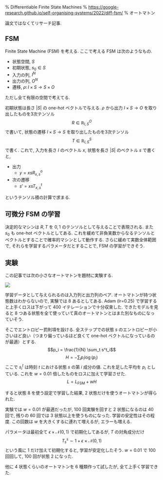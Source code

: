 % Differentiable Finite State Machines
% https://google-research.github.io/self-organising-systems/2022/diff-fsm/
% オートマトン

論文ではなくてリサーチ記事.

## FSM

Finite State Machine (FSM) を考える.
ここで考える FSM は次のようなもの.

- 状態空間, $S$
- 初期状態, $s_0 \in S$
- 入力の列, $I^N$
- 出力の列, $O^N$
- 遷移, $\rho \colon I \times S \to S \times O$

ただし全て有限の空間で考えてる.

初期状態は長さ $|S|$ の one-hot ベクトルで与える.
$\rho$ から出力 $I \times S \to O$ を取り出したものを3次テンソル
$$R \in \mathbb{R}_{I,S}^O$$
で書いて,
状態の遷移 $I \times S \to S$ を取り出したものを3次テンソル
$$T \in \mathbb{R}_{I,S}^S$$
で書く.
これで, 入力を長さ $I$ のベクトル $x$,
状態を長さ $|S|$ のベクトル $s$ で書くと,

- 出力
    - $y = x s R_{x,s}^o$
- 次の遷移
    - $s' = x s T_{x,s}^t$

というテンソル積の計算で求まる.

## 可微分 FSM の学習

決定的なマシンは $R,T$ を ${0,1}$ のテンソルとして与えることで表現される.
また $s_0$ も one-hot ベクトルとしてある.
これを緩めて非負実数からなるテンソルとベクトルとすることで確率的マシンとして動作する.
さらに緩めて実数全体範囲で, それらを学習するパラメータだとすることで, FSM の学習ができそう.

## 実験

この記事では次の小さなオートマトンを題材に実験する.

![](https://i.imgur.com/uA13WlV.png)

学習データとして与えられるのは入力列と出力列のペア.
オートマトンが持つ状態数はわからないので, 実験では 8 あるとしてある.
Adam (lr=0.25) で学習すると上手くロスは下がって 400 イテレーションで十分収束した.
できたモデルを見ると 8 つある状態を全て使っていて真のオートマトンとはまた別なものになっていそう.

そこでエントロピー罰則項を設ける.
全ステップでの状態 $s$ のエントロピーが小さいほど良い（つまり偏っているほど良くて one-hot ベクトルになっているのが最適）とする.
$$p_i = \frac{1}{N} \sum_t s^t_i$$
$$H = - \sum_i p_i \log(p_i)$$
ここで $s^t_i$ は時刻 $t$ における状態 $s$ の第 $i$ 成分の値.
これを足した平均を $p_i$ としている.
これを $w = 0.01$ 倍したものをロスに加えて学習させた.
$$L = L_{\mathrm{FSM}} + w H$$

すると状態 8 を使う設定で学習した結果, 2 状態だけを使うオートマトンが得られた.

実験では $w=0.01$ が最適だったが,
100 回実験を回すと 2 状態になるのは 40 回で,
残りの 60 回では 3 状態以上を使うものになった.
学習の安定性はその程度.
この回数は $w$ を大きくするに連れて増えるが, エラーも増える.

パラメータは最初全て $\epsilon \times \mathcal{N}(0,1)$ で初期化してあるが,
$T$ の対角成分だけ
$$T_{s}^s \sim 1 + \epsilon \times \mathcal{N}(0,1)$$
という風に $1$ だけ加えて初期化すると,
学習が安定化したそう.
$w=0.01$ で 100 回回して, 100 回が状態 2 になった.

他に 4 状態くらいのオートマトンを 6 種類作って試したが, 全て上手く学習できた.
